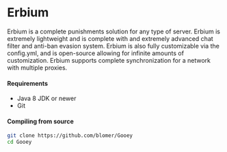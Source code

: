 # Erbium
Erbium is a complete punishments solution for any type of server. Erbium is extremely lightweight and is complete with and extremely advanced chat filter and anti-ban evasion system. Erbium is also fully customizable via the config.yml, and is open-source allowing for infinite amounts of customization. Erbium supports complete synchronization for a network with multiple proxies.

#### Requirements
* Java 8 JDK or newer
* Git

#### Compiling from source
```sh
git clone https://github.com/blomer/Gooey
cd Gooey
```
